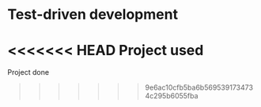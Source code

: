 # Test-driven development

<<<<<<< HEAD
Project used
=======
Project done
>>>>>>> 9e6ac10cfb5ba6b5695391734734c295b6055fba
